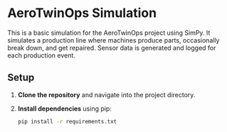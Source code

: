 # AeroTwinOps Simulation

This is a basic simulation for the AeroTwinOps project using SimPy. It simulates a production line where machines produce parts, occasionally break down, and get repaired. Sensor data is generated and logged for each production event.

## Setup

1. **Clone the repository** and navigate into the project directory.

2. **Install dependencies** using pip:
   ```bash
   pip install -r requirements.txt
